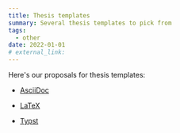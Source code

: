```yaml
---
title: Thesis templates
summary: Several thesis templates to pick from
tags:
  - other
date: 2022-01-01
# external_link: 
---
```

Here's our proposals for thesis templates:

- [AsciiDoc](https://github.com/cartabinaria/asciidoc-thesis) 

- [LaTeX](https://github.com/cartabinaria/latex-thesis)      

- [Typst](https://github.com/cartabinaria/typst-thesis) 

